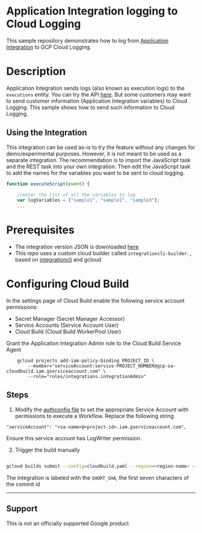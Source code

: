 # Application Integration logging to Cloud Logging

This sample repository demonstrates how to log from [Application Integration](https://cloud.google.com/application-integration/docs/overview) to GCP Cloud Logging.

# Description

Application Integration sends logs (also known as execution logs) to the `executions` entity. You can try the API [here](https://cloud.google.com/application-integration/docs/reference/rest/v1/projects.locations.integrations.executions/list). But some customers may want to send customer information (Application Integration variables) to Cloud Logging. This sample shows how to send such information to Cloud Logging.

## Using the Integration

This integration can be used as-is to try the feature without any changes for demo/experimental purposes. However, it is not meant to be used as a separate integration. The recommendation is to import the JavaScript task and the REST task into your own integration. Then edit the JavaScript task to add the names for the variables you want to be sent to cloud logging.

```javascript
function executeScript(event) {

    //enter the list of all the variables to log
    var logVariables = ["sample1", "sample2", "sample3"];
    ...
```

# Prerequisites

* The integration version JSON is downloaded [here](./src/executeworkflows.json)
* This repo uses a custom cloud builder called `integrationcli-builder`. , based on [integrationcli](https://github.com/srinandan/integrationcli) and gcloud

# Configuring Cloud Build

In the settings page of Cloud Build enable the following service account permissions:
* Secret Manager (Secret Manager Accessor)
* Service Accounts (Service Account User)
* Cloud Build (Cloud Build WorkerPool User)

Grant the Application Integration Admin role to the Cloud Build Service Agent

```
    gcloud projects add-iam-policy-binding PROJECT_ID \
        --member="serviceAccount:service-PROJECT_NUMBER@gcp-sa-cloudbuild.iam.gserviceaccount.com" \
        --role="roles/integrations.integrationAdmin"
```

## Steps

1. Modify the [authconfig file](./authconfig/authconfig.json) to set the appropriate Service Account with permissions to execute a Workflow. Replace the following string

```
"serviceAccount": "<sa-name>@<project-id>.iam.gserviceaccount.com",
```
Ensure this service account has LogWriter permission.

2. Trigger the build manually

```sh

gcloud builds submit --config=cloudbuild.yaml --region=<region-name> --project=<project-name>
```

The integration is labeled with the `SHORT_SHA`, the first seven characters of the commit id
___

## Support

This is not an officially supported Google product
